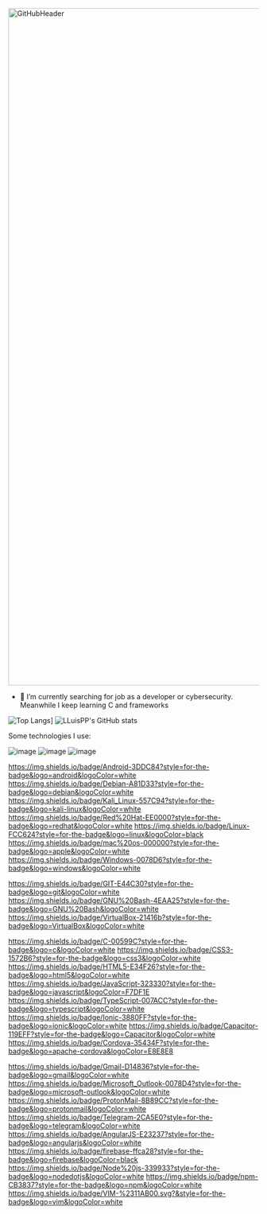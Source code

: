 <img width="1362" alt="GitHubHeader" src="https://github.com/LLuisPP/LLuisPP/assets/116104082/0e553dbe-c090-4e4c-80de-4ecabbf6dfd1">

- 🔭 I’m currently searching for job as a developer or cybersecurity. Meanwhile I keep learning C and frameworks


![Top Langs](https://github-readme-stats.vercel.app/api/top-langs/?username=LLuisPP)]
![LLuisPP's GitHub stats](https://github-readme-stats.vercel.app/api?username=LLuisPP&show_icons=true&theme=transparent)

Some technologies I use:

![image]({https://img.shields.io/badge/Android-3DDC84?style=for-the-badge&logo=android&logoColor=white})
![image](https://img.shields.io/badge/Debian-A81D33?style=for-the-badge&logo=debian&logoColor=white)
![image]({BadgeURLHere})

https://img.shields.io/badge/Android-3DDC84?style=for-the-badge&logo=android&logoColor=white
https://img.shields.io/badge/Debian-A81D33?style=for-the-badge&logo=debian&logoColor=white
https://img.shields.io/badge/Kali_Linux-557C94?style=for-the-badge&logo=kali-linux&logoColor=white
https://img.shields.io/badge/Red%20Hat-EE0000?style=for-the-badge&logo=redhat&logoColor=white
https://img.shields.io/badge/Linux-FCC624?style=for-the-badge&logo=linux&logoColor=black
https://img.shields.io/badge/mac%20os-000000?style=for-the-badge&logo=apple&logoColor=white
https://img.shields.io/badge/Windows-0078D6?style=for-the-badge&logo=windows&logoColor=white

https://img.shields.io/badge/GIT-E44C30?style=for-the-badge&logo=git&logoColor=white
https://img.shields.io/badge/GNU%20Bash-4EAA25?style=for-the-badge&logo=GNU%20Bash&logoColor=white
https://img.shields.io/badge/VirtualBox-21416b?style=for-the-badge&logo=VirtualBox&logoColor=white

https://img.shields.io/badge/C-00599C?style=for-the-badge&logo=c&logoColor=white
https://img.shields.io/badge/CSS3-1572B6?style=for-the-badge&logo=css3&logoColor=white
https://img.shields.io/badge/HTML5-E34F26?style=for-the-badge&logo=html5&logoColor=white
https://img.shields.io/badge/JavaScript-323330?style=for-the-badge&logo=javascript&logoColor=F7DF1E
https://img.shields.io/badge/TypeScript-007ACC?style=for-the-badge&logo=typescript&logoColor=white
https://img.shields.io/badge/Ionic-3880FF?style=for-the-badge&logo=ionic&logoColor=white
https://img.shields.io/badge/Capacitor-119EFF?style=for-the-badge&logo=Capacitor&logoColor=white
https://img.shields.io/badge/Cordova-35434F?style=for-the-badge&logo=apache-cordova&logoColor=E8E8E8

https://img.shields.io/badge/Gmail-D14836?style=for-the-badge&logo=gmail&logoColor=white
https://img.shields.io/badge/Microsoft_Outlook-0078D4?style=for-the-badge&logo=microsoft-outlook&logoColor=white
https://img.shields.io/badge/ProtonMail-8B89CC?style=for-the-badge&logo=protonmail&logoColor=white
https://img.shields.io/badge/Telegram-2CA5E0?style=for-the-badge&logo=telegram&logoColor=white
https://img.shields.io/badge/AngularJS-E23237?style=for-the-badge&logo=angularjs&logoColor=white
https://img.shields.io/badge/firebase-ffca28?style=for-the-badge&logo=firebase&logoColor=black
https://img.shields.io/badge/Node%20js-339933?style=for-the-badge&logo=nodedotjs&logoColor=white
	https://img.shields.io/badge/npm-CB3837?style=for-the-badge&logo=npm&logoColor=white
 https://img.shields.io/badge/VIM-%2311AB00.svg?&style=for-the-badge&logo=vim&logoColor=white

